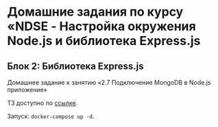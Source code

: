 # Домашние задания по курсу «NDSE - Настройка окружения Node.js и библиотека Express.js

## Блок 2: Библиотека Express.js

Домашнее задание к занятию «2.7 Подключение MongoDB в Node.js приложение»

ТЗ доступно по [ссылке](https://github.com/netology-code/ndse-homeworks/tree/v2/011-mongo).

Запуск: `docker-compose up -d`.